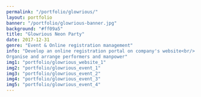 ```yaml
---
permalink: "/portfolio/glowrious/"
layout: portfolio
banner: "/portfolio/glowrious-banner.jpg"
background: "#ff09a5"
title: "Glowrious Neon Party"
date: 2017-12-31
genre: "Event & Online registration management"
info: "Develop an online registration portal on company's website<br/>
Organise and arrange performers and manpower"
img1: "portfolio/glowrious_website_1"
img2: "portfolio/glowrious_event_1"
img3: "portfolio/glowrious_event_2"
img4: "portfolio/glowrious_event_3"
img5: "portfolio/glowrious_event_4"
---
```

